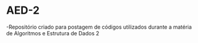 # AED-2

-Repositório criado para postagem de códigos utilizados durante a matéria de Algoritmos e Estrutura de Dados 2 